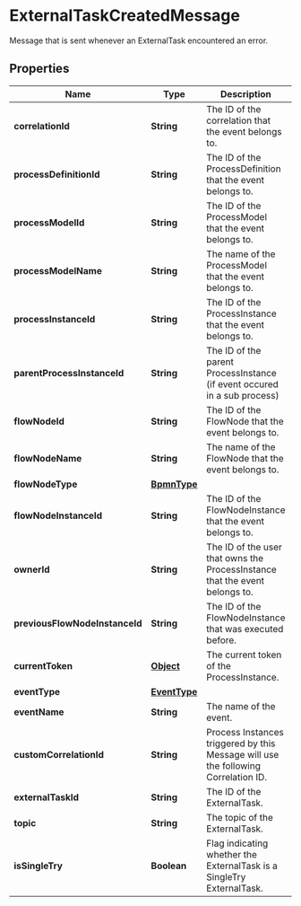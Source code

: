 

# ExternalTaskCreatedMessage

Message that is sent whenever an ExternalTask encountered an error.
## Properties

Name | Type | Description | Notes
------------ | ------------- | ------------- | -------------
**correlationId** | **String** | The ID of the correlation that the event belongs to. | 
**processDefinitionId** | **String** | The ID of the ProcessDefinition that the event belongs to. | 
**processModelId** | **String** | The ID of the ProcessModel that the event belongs to. | 
**processModelName** | **String** | The name of the ProcessModel that the event belongs to. |  [optional]
**processInstanceId** | **String** | The ID of the ProcessInstance that the event belongs to. | 
**parentProcessInstanceId** | **String** | The ID of the parent ProcessInstance (if event occured in a sub process) |  [optional]
**flowNodeId** | **String** | The ID of the FlowNode that the event belongs to. |  [optional]
**flowNodeName** | **String** | The name of the FlowNode that the event belongs to. |  [optional]
**flowNodeType** | [**BpmnType**](BpmnType.md) |  |  [optional]
**flowNodeInstanceId** | **String** | The ID of the FlowNodeInstance that the event belongs to. |  [optional]
**ownerId** | **String** | The ID of the user that owns the ProcessInstance that the event belongs to. | 
**previousFlowNodeInstanceId** | **String** | The ID of the FlowNodeInstance that was executed before. |  [optional]
**currentToken** | [**Object**](.md) | The current token of the ProcessInstance. | 
**eventType** | [**EventType**](EventType.md) |  |  [optional]
**eventName** | **String** | The name of the event. |  [optional]
**customCorrelationId** | **String** | Process Instances triggered by this Message will use the following Correlation ID. |  [optional]
**externalTaskId** | **String** | The ID of the ExternalTask. | 
**topic** | **String** | The topic of the ExternalTask. | 
**isSingleTry** | **Boolean** | Flag indicating whether the ExternalTask is a SingleTry ExternalTask. | 



